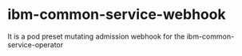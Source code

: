 # ibm-common-service-webhook
It is a pod preset mutating admission webhook for the ibm-common-service-operator
